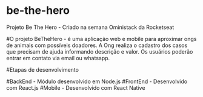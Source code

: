 # be-the-hero
Projeto Be The Hero - Criado na semana Oministack da Rocketseat

#O projeto
BeTheHero - é uma aplicação web e mobile para aproximar ongs de animais com possíveis doadores.
A Ong realiza o cadastro dos casos que precisam de ajuda informando descrição e valor. 
Os usuários poderão entrar em contato via email ou whatsapp.

#Etapas de desenvolvimento

#BackEnd - Módulo desenvolvido em Node.js
#FrontEnd - Desenvolvido com React.js
#Mobile - Desenvolvido com React Native


